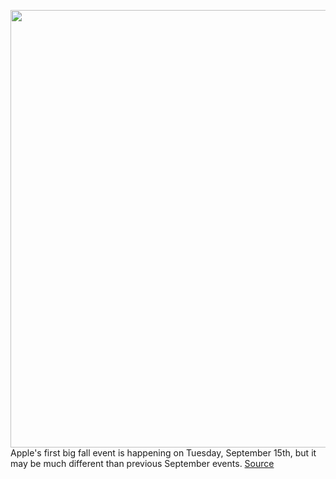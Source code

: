 <img src='https://cdn.vox-cdn.com/thumbor/gadrWMUFu6IsesC8vqC6kR6S0e0=/0x0:2040x1360/1200x800/filters:focal(731x515:1057x841)/cdn.vox-cdn.com/uploads/chorus_image/image/67398417/vpavic_190913_3669_0246.0.jpg' width='700px' /><br/>
Apple's first big fall event is happening on Tuesday, September 15th, but it may be much different than previous September events.
<a href='https://www.theverge.com/2020/9/13/21430669/apple-time-flies-event-watch-series-6-ipad-air-rumors'> Source <a/>